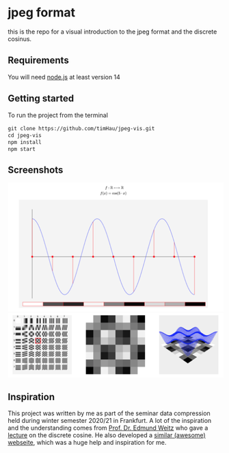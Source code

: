 # jpeg format

this is the repo for a visual introduction to the jpeg format and the discrete cosinus.

## Requirements
You will need [node.js](https://nodejs.org/en/) at least version 14

## Getting started
To run the project from the terminal
```
git clone https://github.com/timHau/jpeg-vis.git
cd jpeg-vis
npm install
npm start
```

## Screenshots
![one dimensional cosine](./screenshots/dc_one_dim.png)
![discrete cosine plot](./screenshots/dcPlot.png)

## Inspiration
This project was written by me as part of the seminar data compression held during winter semester 2020/21 in Frankfurt.
A lot of the inspiration and the understanding comes from [Prof. Dr. Edmund Weitz](https://www.haw-hamburg.de/hochschule/beschaeftigte/detail/person/person/show/edmund-weitz/) who gave a [lecture](https://www.youtube.com/watch?v=7fhHQgu2OcY) on the discrete cosine. He also developed a [similar (awesome) webseite](http://weitz.de/dct/), which was a huge help and inspiration for me.